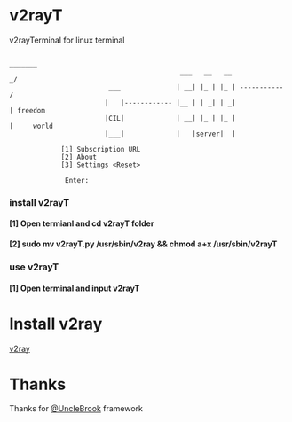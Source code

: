 # v2rayT
 v2rayTerminal for linux terminal
 
                                                                               _______
                                               ___   __   __                _/
                             ___              | __| |_ | |_ | -----------  /
                            |   |------------ |__ | | _| | _|             | freedom
                            |CIL|             | __| |_ | |_ |             |     world
                            |___|             |   |server|  |

                 [1] Subscription URL
                 [2] About
                 [3] Settings <Reset>

                  Enter:

### install v2rayT
#### [1] Open termianl and cd v2rayT folder
#### [2] sudo mv v2rayT.py /usr/sbin/v2ray && chmod a+x /usr/sbin/v2rayT
### use v2rayT
#### [1] Open terminal and input v2rayT
 
# Install v2ray
 <a href="https://www.v2ray.com/en/welcome/install.html">v2ray</a>

# Thanks
 Thanks for <a href="https://github.com/UncleBrook/v2rayT"> @UncleBrook</a> framework
